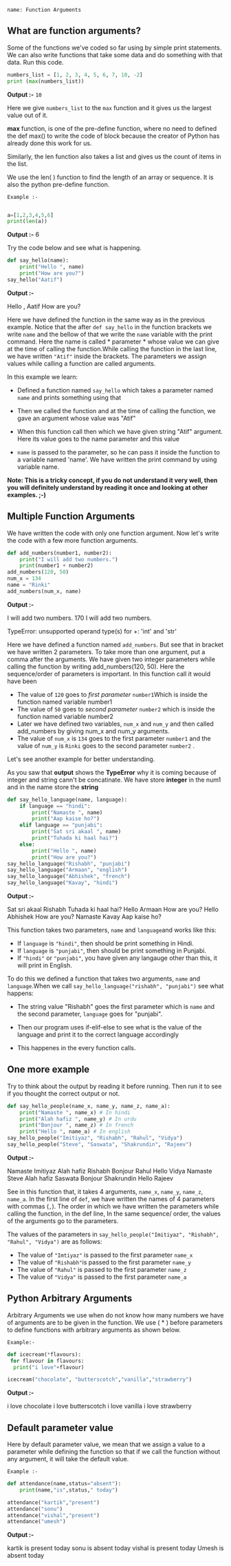 ```ngMeta
name: Function Arguments
```

## What are function arguments?

Some of the functions we've coded so far using by simple print statements. We can also write functions that take some data and do something with that data. Run this code.

```python
numbers_list = [1, 2, 3, 4, 5, 6, 7, 10, -2]
print (max(numbers_list))
```

**Output :-**
`10`

Here we give `numbers_list` to the `max` function and it gives us the largest value out of it.

**max** function, is one of the pre-define function, where no need to defined the def max() to write the code of block because the creator of Python has already done this work for us.

Similarly, the len function also takes a list and gives us the count of items in the list.

We use the len( ) function to find the length of an array or sequence. It is also the python pre-define function.


`Example :-`

```python

a=[1,2,3,4,5,6]
print(len(a))
 ```

**Output :-**
6

Try the code below and see what is happening.

```python
def say_hello(name):
    print("Hello ", name)
    print("How are you?")
say_hello("Aatif")
 ```
**Output :-**

Hello , Aatif
How are you?

Here we have defined the function in the same way as in the previous example. Notice that the after `def say_hello` in the function brackets we write `name` and the bellow of that we write the `name` variable with the  print command. Here the name is called * parameter * whose value we can give at the time of calling the function.While calling the function in the last line, we have written `"Atif"` inside the brackets. The parameters we assign values ​​while calling a function are called arguments.

In this example we learn:

* Defined a function named `say_hello` which takes a parameter named `name` and prints something using that

* Then we called the function and at the time of calling the function, we gave an argument whose value was "Atif"

* When this function call then which we have given string "Atif" argument. Here its value goes to the name parameter and this value

* `name`  is passed to the parameter, so he can pass it inside the function to a variable named 'name'. We have written the print command by  using variable name.

**Note: This is a tricky concept, if you do not understand it very well, then you will definitely understand by reading it once and looking at other examples. ;-)**

## Multiple Function Arguments

We have written the code with only one function argument. Now let's write the code with a few more function arguments.


```python
def add_numbers(number1, number2):
    print("I will add two numbers.")
    print(number1 + number2)
add_numbers(120, 50)
num_x = 134
name = "Rinki"
add_numbers(num_x, name)
 ```

**Output :-**

I will add two numbers.
170
I will add two numbers.

TypeError: unsupported operand type(s) for +: 'int' and 'str'


Here we have defined a function named `add_numbers`. But see that in bracket we have written 2 parameters. To take more than one argument, put a comma after the arguments. We have given two integer parameters while calling the function by writing add_numbers(120, 50). Here the sequence/order of parameters is important. In this function call it would have been

* The value of `120` goes to *first parameter* `number1`Which is inside the function named variable number1
* The value of `50` goes to *second parameter* `number2` which is inside the function named variable number2
* Later we have defined two variables, `num_x` and `num_y` and then called add_numbers by giving num_x and num_y arguments.
*  The value of `num_x` is  `134` goes to the first parameter `number1` and the value of `num_y` is `Rinki` goes to the second parameter `number2` .

Let's see another example for better understanding.


As you saw that **output** shows the  **TypeError** why it is coming because of integer and string cann't be concatinate. We have store **integer** in the num1 and in the name store the **string**



```python
def say_hello_language(name, language):
    if language == "hindi":
        print("Namaste ", name)
        print("Aap kaise ho?")
    elif language == "punjabi":
        print("Sat sri akaal ", name)
        print("Tuhada ki haal hai?")
    else:
        print("Hello ", name)
        print("How are you?")
say_hello_language("Rishabh", "punjabi")
say_hello_language("Armaan", "english")
say_hello_language("Abhishek", "french")
say_hello_language("Kavay", "hindi")
 ```
**Output :-**


Sat sri akaal  Rishabh
Tuhada ki haal hai?
Hello  Armaan
How are you?
Hello  Abhishek
How are you?
Namaste  Kavay
Aap kaise ho?


This function takes two parameters, `name` and `language`and works like this:

* If `language` is  `"hindi"`, then should be print something in Hindi.
* If `language` is `"punjabi"`, then should be print something in Punjabi.
* If `"hindi"` or `"punjabi"`, you have given any langauge other than this, it will print in English.

To do this we defined a function that takes two arguments,  `name` and `language`.When we call `say_hello_language("rishabh", "punjabi")` see what happens:

* The string value "Rishabh" goes the first parameter which is `name` and the second parameter, `language` goes for "punjabi".

* Then our program uses if-elif-else to see what is the value of the language and print it to the correct language accordingly

* This happenes in the every function calls.


## One more example

Try to think about the output by reading it before running. Then run it to see if you thought the correct output or not.

```python
def say_hello_people(name_x, name_y, name_z, name_a):
    print("Namaste ", name_x) # In hindi
    print("Alah hafiz ", name_y) # In urdu 
    print("Bonjour ", name_z) # In french 
    print("Hello ", name_a) # In english 
say_hello_people("Imitiyaz", "Rishabh", "Rahul", "Vidya")
say_hello_people("Steve", "Saswata", "Shakrundin", "Rajeev")
 ```
**Output :-**


Namaste  Imitiyaz
Alah hafiz  Rishabh
Bonjour  Rahul
Hello  Vidya
Namaste  Steve
Alah hafiz  Saswata
Bonjour  Shakrundin
Hello  Rajeev


See in this function that, it takes 4 arguments, `name_x`, `name_y`, `name_z`, `name_a`. In the first line of `def`, we have written the names of 4 parameters with commas (`,`). The order in which we have written the parameters while calling the function, in the def line, In the same sequence/ order, the values ​​of the arguments go to the parameters.

The values ​​of the parameters in `say_hello_people("Imitiyaz", "Rishabh", "Rahul", "Vidya")` are as follows:

* The value of `"Imtiyaz"` is passed to the first parameter `name_x`
* The value of `"Rishabh"`is passed to the first parameter `name_y`
* The value of `"Rahul"` is passed to the first parameter `name_z`
* The value of `"Vidya"` is passed to the first parameter `name_a`

## Python Arbitrary Arguments 

Arbitrary Arguments we use when do not know how many numbers we have of arguments are to be given in the function. We use ( * ) before parameters to define functions with arbitrary arguments as shown below.


`Example:-`

```python
def icecream(*flavours):
 for flavour in flavours:
  print("i love"+flavour)

icecream("chocolate", "butterscotch","vanilla","strawberry")
 ```

**Output :-**


i love chocolate
i love butterscotch
i love vanilla
i love strawberry 


## Default parameter value  

Here by default parameter value, we mean that we assign a value to a parameter while defining the function so that if we call the function without any argument, it will take the default value.


`Example :-`

```python
def attendance(name,status="absent"):
	print(name,"is",status," today")

attendance("kartik","present")
attendance("sonu")
attendance("vishal","present")
attendance("umesh")
 ```

**Output :-**

kartik is present today
sonu is absent today
vishal is present today
Umesh is absent today
